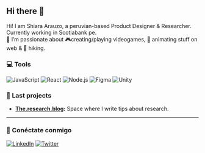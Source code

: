 ## Hi there 👋

<!--
**shiara0312/shiara0312** is a ✨ _special_ ✨ repository because its `README.md` (this file) appears on your GitHub profile.

Here are some ideas to get you started:

- 🔭 I’m currently working on ...
- 🌱 I’m currently learning ...
- 👯 I’m looking to collaborate on ...
- 🤔 I’m looking for help with ...
- 💬 Ask me about ...
- 📫 How to reach me: ...
- 😄 Pronouns: ...
- ⚡ Fun fact: ...
-->
Hi! I am Shiara Arauzo, a peruvian-based Product Designer & Researcher. Currently working in Scotiabank pe.
<br>
🔭 I’m passionate about 🎮creating/playing videogames, 💫 animating stuff on web & 🌱 hiking.
### 💻 Tools

![JavaScript](https://img.shields.io/badge/JavaScript-F7DF1E?style=for-the-badge&logo=javascript&logoColor=black)
![React](https://img.shields.io/badge/React-20232A?style=for-the-badge&logo=react&logoColor=61DAFB)
![Node.js](https://img.shields.io/badge/Node.js-339933?style=for-the-badge&logo=nodedotjs&logoColor=white)
![Figma](https://img.shields.io/badge/Figma-black?style=flat&logo=Figma&logoColor=purple&logoSize=auto&color=%23ffffff)
![Unity](https://img.shields.io/badge/Unity-black?style=flat&logo=Unity&logoColor=black&logoSize=auto&color=%23ffffff)



### 🚀 Last projects

- **[The.research.blog](https://www.instagram.com/the.research.blog/?hl=es):** Space where I write tips about research.


---

### 📧 Conéctate conmigo

[![LinkedIn](https://img.shields.io/badge/LinkedIn-0077B5?style=for-the-badge&logo=linkedin&logoColor=white)](https://linkedin.com/in/tu-usuario)
[![Twitter](https://img.shields.io/badge/Twitter-1DA1F2?style=for-the-badge&logo=twitter&logoColor=white)](https://twitter.com/tu-usuario)

<!--![Top Langs](https://github-readme-stats.vercel.app/api/top-langs/?username=anuraghazra&hide_progress=true)-->
